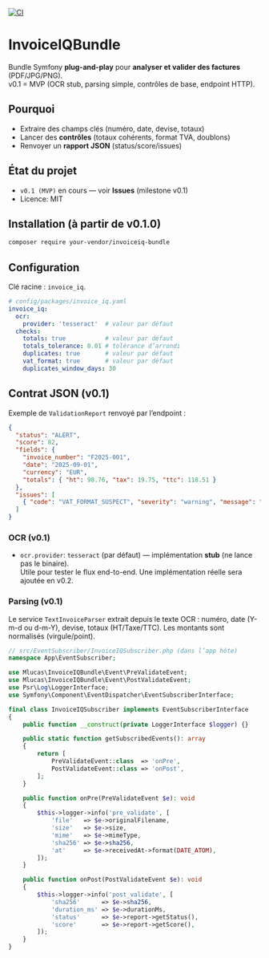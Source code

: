 [![CI](https://github.com/Mlucas44/invoiceiq-bundle/actions/workflows/ci.yml/badge.svg)](https://github.com/Mlucas44/invoiceiq-bundle/actions/workflows/ci.yml)

# InvoiceIQBundle

Bundle Symfony **plug-and-play** pour **analyser et valider des factures** (PDF/JPG/PNG).  
v0.1 = MVP (OCR stub, parsing simple, contrôles de base, endpoint HTTP).

## Pourquoi
- Extraire des champs clés (numéro, date, devise, totaux)
- Lancer des **contrôles** (totaux cohérents, format TVA, doublons)
- Renvoyer un **rapport JSON** (status/score/issues)

## État du projet
- `v0.1 (MVP)` en cours — voir **Issues** (milestone v0.1)
- Licence: MIT

## Installation (à partir de v0.1.0)
```bash
composer require your-vendor/invoiceiq-bundle
```
## Configuration

Clé racine : `invoice_iq`.

```yaml
# config/packages/invoice_iq.yaml
invoice_iq:
  ocr:
    provider: 'tesseract'  # valeur par défaut
  checks:
    totals: true           # valeur par défaut
    totals_tolerance: 0.01 # tolérance d’arrondi
    duplicates: true       # valeur par défaut
    vat_format: true       # valeur par défaut
    duplicates_window_days: 30

```
## Contrat JSON (v0.1)

Exemple de `ValidationReport` renvoyé par l’endpoint :

```json
{
  "status": "ALERT",
  "score": 82,
  "fields": {
    "invoice_number": "F2025-001",
    "date": "2025-09-01",
    "currency": "EUR",
    "totals": { "ht": 98.76, "tax": 19.75, "ttc": 118.51 }
  },
  "issues": [
    { "code": "VAT_FORMAT_SUSPECT", "severity": "warning", "message": "Numéro TVA non reconnu" }
  ]
}
```
### OCR (v0.1)
- `ocr.provider`: `tesseract` (par défaut) — implémentation **stub** (ne lance pas le binaire).  
  Utile pour tester le flux end-to-end. Une implémentation réelle sera ajoutée en v0.2.

### Parsing (v0.1)
Le service `TextInvoiceParser` extrait depuis le texte OCR : numéro, date (Y-m-d ou d-m-Y), devise, totaux (HT/Taxe/TTC).
Les montants sont normalisés (virgule/point).


```php
// src/EventSubscriber/InvoiceIQSubscriber.php (dans l’app hôte)
namespace App\EventSubscriber;

use Mlucas\InvoiceIQBundle\Event\PreValidateEvent;
use Mlucas\InvoiceIQBundle\Event\PostValidateEvent;
use Psr\Log\LoggerInterface;
use Symfony\Component\EventDispatcher\EventSubscriberInterface;

final class InvoiceIQSubscriber implements EventSubscriberInterface
{
    public function __construct(private LoggerInterface $logger) {}

    public static function getSubscribedEvents(): array
    {
        return [
            PreValidateEvent::class  => 'onPre',
            PostValidateEvent::class => 'onPost',
        ];
    }

    public function onPre(PreValidateEvent $e): void
    {
        $this->logger->info('pre_validate', [
            'file'   => $e->originalFilename,
            'size'   => $e->size,
            'mime'   => $e->mimeType,
            'sha256' => $e->sha256,
            'at'     => $e->receivedAt->format(DATE_ATOM),
        ]);
    }

    public function onPost(PostValidateEvent $e): void
    {
        $this->logger->info('post_validate', [
            'sha256'      => $e->sha256,
            'duration_ms' => $e->durationMs,
            'status'      => $e->report->getStatus(),
            'score'       => $e->report->getScore(),
        ]);
    }
}
```
